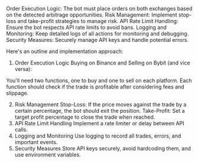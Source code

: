 Order Execution Logic: The bot must place orders on both exchanges based on the detected arbitrage opportunities.
Risk Management: Implement stop-loss and take-profit strategies to manage risk.
API Rate Limit Handling: Ensure the bot respects API rate limits to avoid bans.
Logging and Monitoring: Keep detailed logs of all actions for monitoring and debugging.
Security Measures: Securely manage API keys and handle potential errors.


Here's an outline and implementation approach:

1. Order Execution Logic
Buying on Binance and Selling on Bybit (and vice versa):

You'll need two functions, one to buy and one to sell on each platform. Each function should check if the trade is profitable after considering fees and slippage.

2. Risk Management
Stop-Loss: If the price moves against the trade by a certain percentage, the bot should exit the position.
Take-Profit: Set a target profit percentage to close the trade when reached.
3. API Rate Limit Handling
Implement a rate limiter or delay between API calls.
4. Logging and Monitoring
Use logging to record all trades, errors, and important events.
5. Security Measures
Store API keys securely, avoid hardcoding them, and use environment variables.
